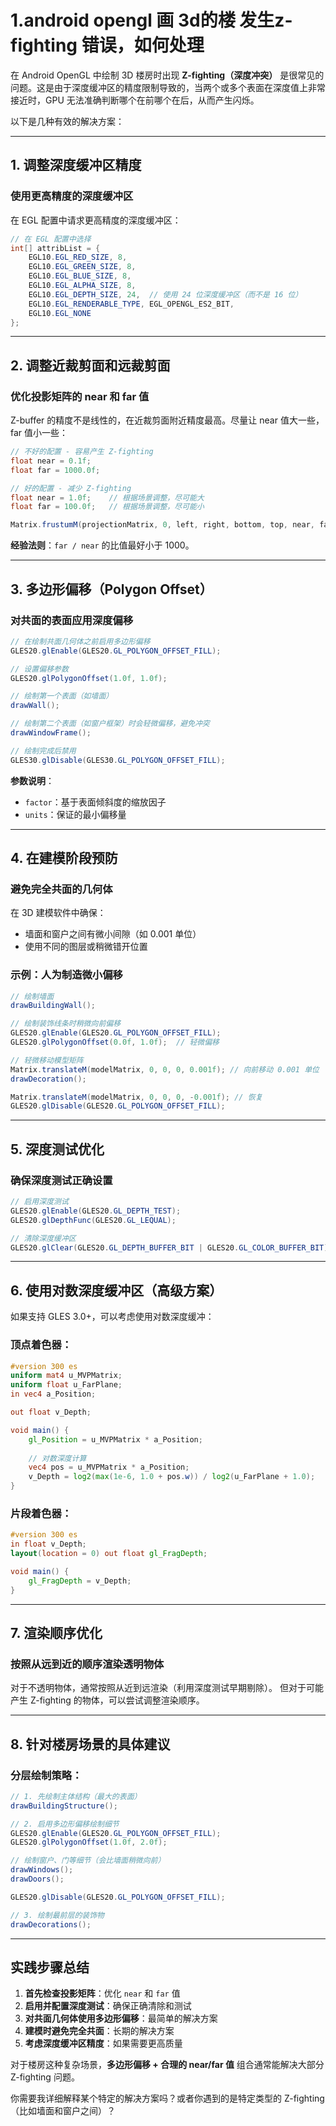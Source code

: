 # 1.android opengl 画 3d的楼 发生z-fighting 错误，如何处理

在 Android OpenGL 中绘制 3D 楼房时出现 **Z-fighting（深度冲突）** 是很常见的问题。这是由于深度缓冲区的精度限制导致的，当两个或多个表面在深度值上非常接近时，GPU 无法准确判断哪个在前哪个在后，从而产生闪烁。

以下是几种有效的解决方案：

---

## **1. 调整深度缓冲区精度**

### 使用更高精度的深度缓冲区
在 EGL 配置中请求更高精度的深度缓冲区：
```java
// 在 EGL 配置中选择
int[] attribList = {
    EGL10.EGL_RED_SIZE, 8,
    EGL10.EGL_GREEN_SIZE, 8,
    EGL10.EGL_BLUE_SIZE, 8,
    EGL10.EGL_ALPHA_SIZE, 8,
    EGL10.EGL_DEPTH_SIZE, 24,  // 使用 24 位深度缓冲区（而不是 16 位）
    EGL10.EGL_RENDERABLE_TYPE, EGL_OPENGL_ES2_BIT,
    EGL10.EGL_NONE
};
```

---

## **2. 调整近裁剪面和远裁剪面**

### 优化投影矩阵的 near 和 far 值
Z-buffer 的精度不是线性的，在近裁剪面附近精度最高。尽量让 near 值大一些，far 值小一些：

```java
// 不好的配置 - 容易产生 Z-fighting
float near = 0.1f;
float far = 1000.0f;

// 好的配置 - 减少 Z-fighting
float near = 1.0f;    // 根据场景调整，尽可能大
float far = 100.0f;   // 根据场景调整，尽可能小

Matrix.frustumM(projectionMatrix, 0, left, right, bottom, top, near, far);
```

**经验法则**：`far / near` 的比值最好小于 1000。

---

## **3. 多边形偏移（Polygon Offset）**

### 对共面的表面应用深度偏移
```java
// 在绘制共面几何体之前启用多边形偏移
GLES20.glEnable(GLES20.GL_POLYGON_OFFSET_FILL);

// 设置偏移参数
GLES20.glPolygonOffset(1.0f, 1.0f);

// 绘制第一个表面（如墙面）
drawWall();

// 绘制第二个表面（如窗户框架）时会轻微偏移，避免冲突
drawWindowFrame();

// 绘制完成后禁用
GLES30.glDisable(GLES30.GL_POLYGON_OFFSET_FILL);
```

**参数说明**：
- `factor`：基于表面倾斜度的缩放因子
- `units`：保证的最小偏移量

---

## **4. 在建模阶段预防**

### 避免完全共面的几何体
在 3D 建模软件中确保：
- 墙面和窗户之间有微小间隙（如 0.001 单位）
- 使用不同的图层或稍微错开位置

### 示例：人为制造微小偏移
```java
// 绘制墙面
drawBuildingWall();

// 绘制装饰线条时稍微向前偏移
GLES20.glEnable(GLES20.GL_POLYGON_OFFSET_FILL);
GLES20.glPolygonOffset(0.0f, 1.0f);  // 轻微偏移

// 轻微移动模型矩阵
Matrix.translateM(modelMatrix, 0, 0, 0, 0.001f); // 向前移动 0.001 单位
drawDecoration();

Matrix.translateM(modelMatrix, 0, 0, 0, -0.001f); // 恢复
GLES20.glDisable(GLES20.GL_POLYGON_OFFSET_FILL);
```

---

## **5. 深度测试优化**

### 确保深度测试正确设置
```java
// 启用深度测试
GLES20.glEnable(GLES20.GL_DEPTH_TEST);
GLES20.glDepthFunc(GLES20.GL_LEQUAL);

// 清除深度缓冲区
GLES20.glClear(GLES20.GL_DEPTH_BUFFER_BIT | GLES20.GL_COLOR_BUFFER_BIT);
```

---

## **6. 使用对数深度缓冲区（高级方案）**

如果支持 GLES 3.0+，可以考虑使用对数深度缓冲：

### 顶点着色器：
```glsl
#version 300 es
uniform mat4 u_MVPMatrix;
uniform float u_FarPlane;
in vec4 a_Position;

out float v_Depth;

void main() {
    gl_Position = u_MVPMatrix * a_Position;
    
    // 对数深度计算
    vec4 pos = u_MVPMatrix * a_Position;
    v_Depth = log2(max(1e-6, 1.0 + pos.w)) / log2(u_FarPlane + 1.0);
}
```

### 片段着色器：
```glsl
#version 300 es
in float v_Depth;
layout(location = 0) out float gl_FragDepth;

void main() {
    gl_FragDepth = v_Depth;
}
```

---

## **7. 渲染顺序优化**

### 按照从远到近的顺序渲染透明物体
对于不透明物体，通常按照从近到远渲染（利用深度测试早期剔除）。
但对于可能产生 Z-fighting 的物体，可以尝试调整渲染顺序。

---

## **8. 针对楼房场景的具体建议**

### 分层绘制策略：
```java
// 1. 先绘制主体结构（最大的表面）
drawBuildingStructure();

// 2. 启用多边形偏移绘制细节
GLES20.glEnable(GLES20.GL_POLYGON_OFFSET_FILL);
GLES20.glPolygonOffset(1.0f, 2.0f);

// 绘制窗户、门等细节（会比墙面稍微向前）
drawWindows();
drawDoors();

GLES20.glDisable(GLES20.GL_POLYGON_OFFSET_FILL);

// 3. 绘制最前层的装饰物
drawDecorations();
```

---

## **实践步骤总结**

1. **首先检查投影矩阵**：优化 `near` 和 `far` 值
2. **启用并配置深度测试**：确保正确清除和测试
3. **对共面几何体使用多边形偏移**：最简单的解决方案
4. **建模时避免完全共面**：长期的解决方案
5. **考虑深度缓冲区精度**：如果需要更高质量

对于楼房这种复杂场景，**多边形偏移 + 合理的 near/far 值** 组合通常能解决大部分 Z-fighting 问题。

你需要我详细解释某个特定的解决方案吗？或者你遇到的是特定类型的 Z-fighting（比如墙面和窗户之间）？